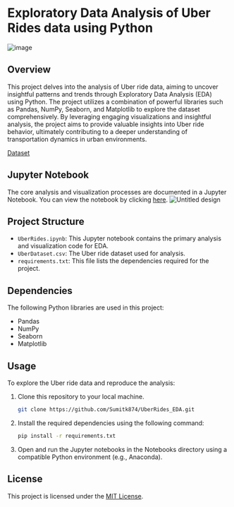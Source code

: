 # Exploratory Data Analysis of Uber Rides data using Python
![image](https://github.com/Sumitk874/UberRides_EDA/assets/69776082/d844c529-da89-456d-b961-7d594bee63a6)


## Overview

This project delves into the analysis of Uber ride data, aiming to uncover insightful patterns and trends through Exploratory Data Analysis (EDA) using Python. The project utilizes a combination of powerful libraries such as Pandas, NumPy, Seaborn, and Matplotlib to explore the dataset comprehensively. By leveraging engaging visualizations and insightful analysis, the project aims to provide valuable insights into Uber ride behavior, ultimately contributing to a deeper understanding of transportation dynamics in urban environments.

[Dataset](UberDataset.csv)

## Jupyter Notebook

The core analysis and visualization processes are documented in a Jupyter Notebook. You can view the notebook by clicking [here](https://nbviewer.org/github/Sumitk874/UberRides_EDA/blob/main/UberRides.ipynb).
![Untitled design](https://github.com/Sumitk874/UberRides_EDA/assets/69776082/b5f557a2-6181-47cf-9493-3b4ac67f0090)


## Project Structure

- `UberRides.ipynb`: This Jupyter notebook contains the primary analysis and visualization code for EDA.
- `UberDataset.csv`: The Uber ride dataset used for analysis.
- `requirements.txt`: This file lists the dependencies required for the project.

## Dependencies

The following Python libraries are used in this project:
- Pandas
- NumPy
- Seaborn
- Matplotlib

## Usage

To explore the Uber ride data and reproduce the analysis:

1. Clone this repository to your local machine.
   ```bash
   git clone https://github.com/Sumitk874/UberRides_EDA.git
   ```
2. Install the required dependencies using the following command:
   ```bash
   pip install -r requirements.txt
   ```
3. Open and run the Jupyter notebooks in the Notebooks directory using a compatible Python environment (e.g., Anaconda).


## License

This project is licensed under the [MIT License](LICENSE).

